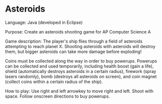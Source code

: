 # Asteroids
Language: Java (developed in Eclipse) 

Purpose: Create an asteroids shooting game for AP Computer Science A

Game description: The player's ship flies through a field of asteroids attempting to reach planet X. Shooting asteroids with asteroids will destroy them, but bigger asteroids can take more damage before exploding! 

Coins must be collected along the way in order to buy powerups. Powerups can be collected and used temporarily, including health boost (gain a life), shield (automatically destroys asteroids in a certain radius), firework (spray lasers randomly), bomb (destroys all asteroids on screen), and coin magnet (collect coins within a certain radius of the ship). 

How to play: 
Use right and left arrowkey to move right and left. Shoot with space. Follow onscreen directions to buy powerups. 


